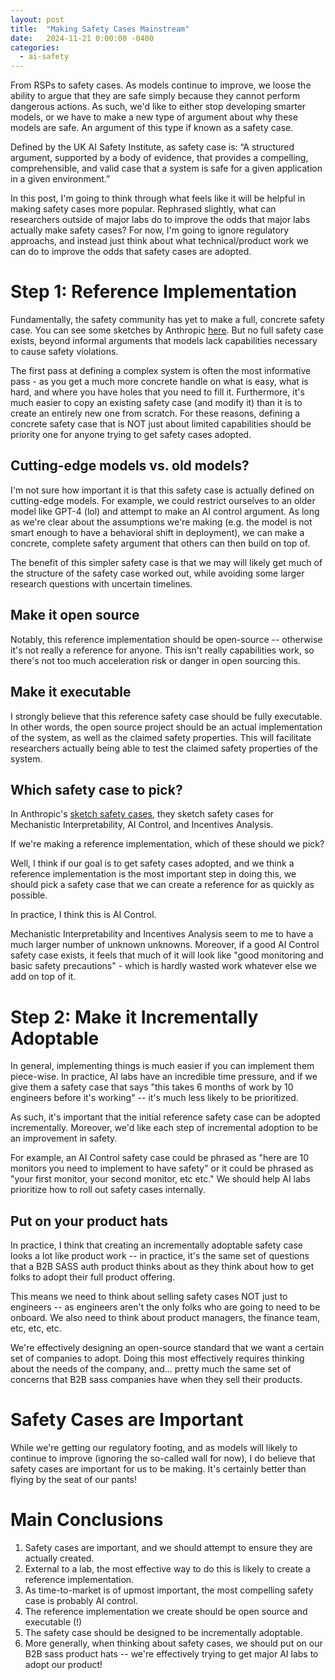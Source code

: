 ```yaml
---
layout: post
title:  "Making Safety Cases Mainstream"
date:   2024-11-21 0:00:00 -0400
categories:
  - ai-safety
---
```


From RSPs to safety cases. As models continue to improve, we loose the ability to argue that they are safe simply because they cannot perform dangerous actions. As such, we'd like to either stop developing smarter models, or we have to make a new type of argument about why these models are safe. An argument of this type if known as a safety case. 

Defined by the UK AI Safety Institute, as safety case is: “A structured argument, supported by a body of evidence, that provides a compelling, comprehensible, and valid case that a system is safe for a given application in a given environment.” 

In this post, I'm going to think through what feels like it will be helpful in making safety cases more popular. Rephrased slightly, what can researchers outside of major labs do to improve the odds that major labs actually make safety cases? For now, I'm going to ignore regulatory approachs, and instead just think about what technical/product work we can do to improve the odds that safety cases are adopted. 

# Step 1: Reference Implementation

Fundamentally, the safety community has yet to make a full, concrete safety case. You can see some sketches by Anthropic [here](https://alignment.anthropic.com/2024/safety-cases/). But no full safety case exists, beyond informal arguments that models lack capabilities necessary to cause safety violations. 

The first pass at defining a complex system is often the most informative pass - as you get a much more concrete handle on what is easy, what is hard, and where you have holes that you need to fill it. Furthermore, it's much easier to copy an existing safety case (and modify it) than it is to create an entirely new one from scratch. For these reasons, defining a concrete safety case that is NOT just about limited capabilities should be priority one for anyone trying to get safety cases adopted. 

## Cutting-edge models vs. old models?

I'm not sure how important it is that this safety case is actually defined on cutting-edge models. For example, we could restrict ourselves to an older model like GPT-4 (lol) and attempt to make an AI control argument. As long as we're clear about the assumptions we're making (e.g. the model is not smart enough to have a behavioral shift in deployment), we can make a concrete, complete safety argument that others can then build on top of. 

The benefit of this simpler safety case is that we may will likely get much of the structure of the safety case worked out, while avoiding some larger research questions with uncertain timelines. 

## Make it open source

Notably, this reference implementation should be open-source -- otherwise it's not really a reference for anyone. This isn't really capabilities work, so there's not too much acceleration risk or danger in open sourcing this. 

## Make it executable

I strongly believe that this reference safety case should be fully executable. In other words, the open source project should be an actual implementation of the system, as well as the claimed safety properties. This will facilitate researchers actually being able to test the claimed safety properties of the system.

## Which safety case to pick?

In Anthropic's [sketch safety cases](https://alignment.anthropic.com/2024/safety-cases/), they sketch safety cases for Mechanistic Interpretability, AI Control, and Incentives Analysis. 

If we're making a reference implementation, which of these should we pick? 

Well, I think if our goal is to get safety cases adopted, and we think a reference implementation is the most important step in doing this, we should pick a safety case that we can create a reference for as quickly as possible. 

In practice, I think this is AI Control.

Mechanistic Interpretability and Incentives Analysis seem to me to have a much larger number of unknown unknowns. Moreover, if a good AI Control safety case exists, it feels that much of it will look like "good monitoring and basic safety precautions" - which is hardly wasted work whatever else we add on top of it. 

# Step 2: Make it Incrementally Adoptable

In general, implementing things is much easier if you can implement them piece-wise. In practice, AI labs have an incredible time pressure, and if we give them a safety case that says "this takes 6 months of work by 10 engineers before it's working" -- it's much less likely to be prioritized. 

As such, it's important that the initial reference safety case can be adopted incrementally. Moreover, we'd like each step of incremental adoption to be an improvement in safety. 

For example, an AI Control safety case could be phrased as "here are 10 monitors you need to implement to have safety" or it could be phrased as "your first monitor, your second monitor, etc etc." We should help AI labs prioritize how to roll out safety cases internally. 

## Put on your product hats

In practice, I think that creating an incrementally adoptable safety case looks a lot like product work -- in practice, it's the same set of questions that a B2B SASS auth product thinks about as they think about how to get folks to adopt their full product offering. 

This means we need to think about selling safety cases NOT just to engineers -- as engineers aren't the only folks who are going to need to be onboard. We also need to think about product managers, the finance team, etc, etc, etc. 

We're effectively designing an open-source standard that we want a certain set of companies to adopt. Doing this most effectively requires thinking about the needs of the company, and... pretty much the same set of concerns that B2B sass companies have when they sell their products. 

# Safety Cases are Important

While we're getting our regulatory footing, and as models will likely to continue to improve (ignoring the so-called wall for now), I do believe that safety cases are important for us to be making. It's certainly better than flying by the seat of our pants!

# Main Conclusions
1. Safety cases are important, and we should attempt to ensure they are actually created.
2. External to a lab, the most effective way to do this is likely to create a reference implementation.
2. As time-to-market is of upmost important, the most compelling safety case is probably AI control. 
3. The reference implementation we create should be open source and executable (!)
4. The safety case should be designed to be incrementally adoptable. 
5. More generally, when thinking about safety cases, we should put on our B2B sass product hats -- we're effectively trying to get major AI labs to adopt our product!


